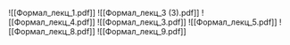 ![[Формал_лекц_1.pdf]]
![[Формал_лекц_3 (3).pdf]]
![[Формал_лекц_4.pdf]]
![[Формал_лекц_3.pdf]]
![[Формал_лекц_5.pdf]]
![[Формал_лекц_8.pdf]]
![[Формал_лекц_9.pdf]]
